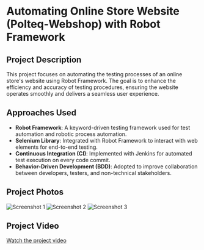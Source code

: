 # Automating Online Store Website (Polteq-Webshop) with Robot Framework

## Project Description

This project focuses on automating the testing processes of an online store's website using Robot Framework. The goal is to enhance the efficiency and accuracy of testing procedures, ensuring the website operates smoothly and delivers a seamless user experience.

## Approaches Used

- **Robot Framework**: A keyword-driven testing framework used for test automation and robotic process automation.
- **Selenium Library**: Integrated with Robot Framework to interact with web elements for end-to-end testing.
- **Continuous Integration (CI)**: Implemented with Jenkins for automated test execution on every code commit.
- **Behavior-Driven Development (BDD)**: Adopted to improve collaboration between developers, testers, and non-technical stakeholders.

## Project Photos

![Screenshot 1](link_to_screenshot1.jpg)
![Screenshot 2](link_to_screenshot2.jpg)
![Screenshot 3](link_to_screenshot3.jpg)

## Project Video

[Watch the project video](link_to_project_video.mp4)

